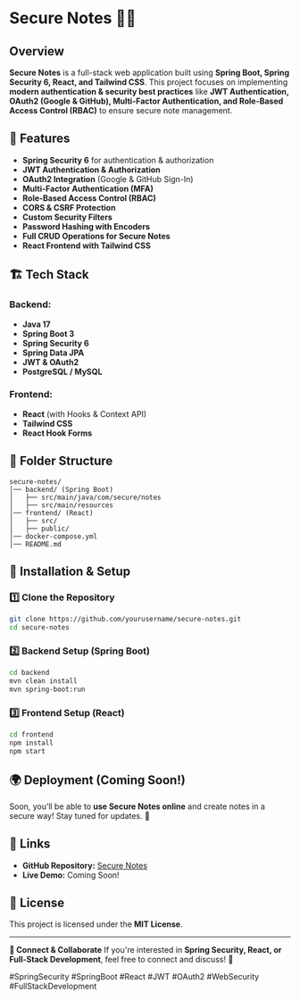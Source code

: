 
# Secure Notes 📝🔐

## Overview
**Secure Notes** is a full-stack web application built using **Spring Boot, Spring Security 6, React, and Tailwind CSS**. This project focuses on implementing **modern authentication & security best practices** like **JWT Authentication, OAuth2 (Google & GitHub), Multi-Factor Authentication, and Role-Based Access Control (RBAC)** to ensure secure note management.

## 🚀 Features
- **Spring Security 6** for authentication & authorization
- **JWT Authentication & Authorization**
- **OAuth2 Integration** (Google & GitHub Sign-In)
- **Multi-Factor Authentication (MFA)**
- **Role-Based Access Control (RBAC)**
- **CORS & CSRF Protection**
- **Custom Security Filters**
- **Password Hashing with Encoders**
- **Full CRUD Operations for Secure Notes**
- **React Frontend with Tailwind CSS**



## 🏗 Tech Stack
### Backend:
- **Java 17**
- **Spring Boot 3**
- **Spring Security 6**
- **Spring Data JPA**
- **JWT & OAuth2**
- **PostgreSQL / MySQL**

### Frontend:
- **React** (with Hooks & Context API)
- **Tailwind CSS**
- **React Hook Forms**



## 📂 Folder Structure
```
secure-notes/
│── backend/ (Spring Boot)
│   ├── src/main/java/com/secure/notes
│   ├── src/main/resources
│── frontend/ (React)
│   ├── src/
│   ├── public/
│── docker-compose.yml
│── README.md
```

## 🔧 Installation & Setup
### 1️⃣ Clone the Repository
```bash
git clone https://github.com/yourusername/secure-notes.git
cd secure-notes
```

### 2️⃣ Backend Setup (Spring Boot)
```bash
cd backend
mvn clean install
mvn spring-boot:run
```

### 3️⃣ Frontend Setup (React)
```bash
cd frontend
npm install
npm start
```

## 🌍 Deployment (Coming Soon!)
Soon, you’ll be able to **use Secure Notes online** and create notes in a secure way! Stay tuned for updates. 🚀

## 🔗 Links
- **GitHub Repository:** [Secure Notes](https://github.com/satyamkumarmishra2005/Secure-Notes)
- **Live Demo:** Coming Soon!

## 📜 License
This project is licensed under the **MIT License**.

---
**🙌 Connect & Collaborate**
If you're interested in **Spring Security, React, or Full-Stack Development**, feel free to connect and discuss! 🚀

#SpringSecurity #SpringBoot #React #JWT #OAuth2 #WebSecurity #FullStackDevelopment
